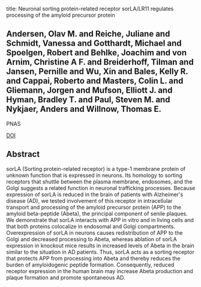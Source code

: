 title: Neuronal sorting protein-related receptor sorLA/LR11 regulates processing of the amyloid precursor protein

## Andersen, Olav M. and Reiche, Juliane and Schmidt, Vanessa and Gotthardt, Michael and Spoelgen, Robert and Behlke, Joachim and von Arnim, Christine A F. and Breiderhoff, Tilman and Jansen, Pernille and Wu, Xin and Bales, Kelly R. and Cappai, Roberto and Masters, Colin L. and Gliemann, Jorgen and Mufson, Elliott J. and Hyman, Bradley T. and Paul, Steven M. and Nykjaer, Anders and Willnow, Thomas E.
PNAS

<a href="https://doi.org/10.1073/pnas.0503689102">DOI</a>

## Abstract
sorLA (Sorting protein-related receptor) is a type-1 membrane protein of unknown function that is expressed in neurons. Its homology to sorting receptors that shuttle between the plasma membrane, endosomes, and the Golgi suggests a related function in neuronal trafficking processes. Because expression of sorLA is reduced in the brain of patients with Alzheimer's disease (AD), we tested involvement of this receptor in intracellular transport and processing of the amyloid precursor protein (APP) to the amyloid beta-peptide (Abeta), the principal component of senile plaques. We demonstrate that sorLA interacts with APP in vitro and in living cells and that both proteins colocalize in endosomal and Golgi compartments. Overexpression of sorLA in neurons causes redistribution of APP to the Golgi and decreased processing to Abeta, whereas ablation of sorLA expression in knockout mice results in increased levels of Abeta in the brain similar to the situation in AD patients. Thus, sorLA acts as a sorting receptor that protects APP from processing into Abeta and thereby reduces the burden of amyloidogenic peptide formation. Consequently, reduced receptor expression in the human brain may increase Abeta production and plaque formation and promote spontaneous AD.

